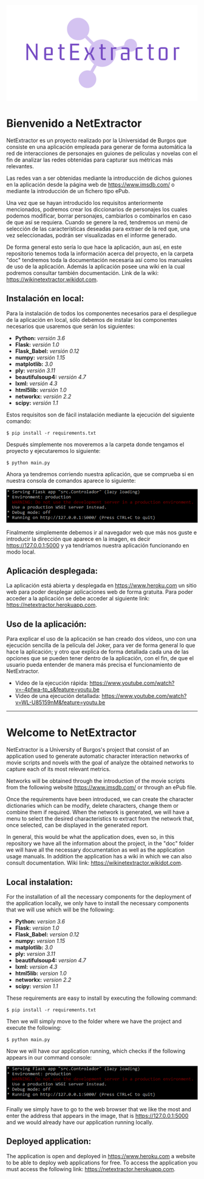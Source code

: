 ![Figura 0](ReadMeImages/NetExtractor2.png)
# Bienvenido a NetExtractor

NetExtractor es un proyecto realizado por la Universidad de Burgos que consiste en una aplicación empleada para generar de forma automática la red de interacciones de personajes en guiones de películas y novelas con el fin de analizar las redes obtenidas para capturar sus métricas más relevantes.

Las redes van a ser obtenidas mediante la introducción de dichos guiones en la aplicación desde la página web de https://www.imsdb.com/ o mediante la introducción de un fichero tipo ePub.

Una vez que se hayan introducido los requisitos anteriormente mencionados, podremos crear los diccionarios de personajes los cuales podemos modificar, borrar personajes, cambiarlos o combinarlos en caso de que así se requiera. Cuando se genere la red, tendremos un menú de selección de las características deseadas para extraer de la red que, una vez seleccionadas, podrán ser visualizadas en el informe generado.

De forma general esto sería lo que hace la aplicación, aun así, en este repositorio tenemos toda la información acerca del proyecto, en la carpeta "doc" tendremos toda la documentación necesaria así como los manuales de uso de la aplicación. Además la aplicación posee una wiki en la cual podremos consultar también documentación. Link de la wiki: https://wikinetextractor.wikidot.com.

## Instalación en local:

Para la instalación de todos los componentes necesarios para el despliegue de la aplicación en local, sólo debemos de instalar los componentes necesarios que usaremos que serán los siguientes:

* **Python:** *versión 3.6*
* **Flask:** *versión 1.0*
* **Flask_Babel:** *versión 0.12*
* **numpy:** *versión 1.15*
* **matplotlib:** *3.0*
* **ply:** *versión 3.11*
* **beautifulsoup4:** *versión 4.7*
* **lxml:** *versión 4.3*
* **html5lib:** *versión 1.0*
* **networkx:** *versión 2.2*
* **scipy:** *versión 1.1*

Estos requisitos son de fácil instalación mediante la ejecución del siguiente comando: 

    $ pip install -r requirements.txt

Después simplemente nos moveremos a la carpeta donde tengamos el proyecto y ejecutaremos lo siguiente:

    $ python main.py

Ahora ya tendremos corriendo nuestra aplicación, que se comprueba si en nuestra consola de comandos aparece lo siguiente:

![Figura 1](ReadMeImages/iniciado.PNG)

Finalmente simplemente debemos ir al navegador web que más nos guste e introducir la dirección que aparece en la imagen, es decir https://127.0.0.1:5000 y ya tendríamos nuestra aplicación funcionando en modo local.
## Aplicación desplegada:

La aplicación está abierta y desplegada en https://www.heroku.com un sitio web para poder desplegar aplicaciones web de forma gratuita.
Para poder acceder a la aplicación se debe acceder al siguiente link: https://netextractor.herokuapp.com.

## Uso de la aplicación:

Para explicar el uso de la aplicación se han creado dos vídeos, uno con una ejecución sencilla de la película del Joker, para ver de forma general lo que hace la aplicación; y otro que explica de forma detallada cada una de las opciones que se pueden tener dentro de la aplicación, con el fin, de que el usuario pueda entender de manera más precisa el funcionamiento de NetExtractor.

- Video de la ejecución rápida: https://www.youtube.com/watch?v=-4pfwa-tp_s&feature=youtu.be
- Video de una ejecución detallada: https://www.youtube.com/watch?v=WL-U85159nM&feature=youtu.be

------------------------------------------------------------------------------------------------------------------------------------

# Welcome to NetExtractor

NetExtractor is a University of Burgos's project that consist of an application used to generate automatic character interaction networks of movie scripts and novels with the goal of analyze the obtained networks to capture each of its most relevant metrics.

Networks will be obtained through the introduction of the movie scripts from the following website  https://www.imsdb.com/ or through an ePub file.

Once the requirements have been introduced, we can create the character dictionaries which can be modify, delete characters, change them or combine them if required. When the network is generated, we will have a menu to select the desired characteristics to extract from the network that, once selected, can be displayed in the generated report.

In general, this would be what the application does, even so, in this repository we have all the information about the project, in the "doc" folder we will have all the necessary documentation as well as the application usage manuals. In addition the application has a wiki in which we can also consult documentation. Wiki link: https://wikinetextractor.wikidot.com.

## Local instalation:

For the installation of all the necessary components for the deployment of the application locally, we only have to install the necessary components that we will use which will be the following:

* **Python:** *version 3.6*
* **Flask:** *version 1.0*
* **Flask_Babel:** *version 0.12*
* **numpy:** *version 1.15*
* **matplotlib:** *3.0*
* **ply:** *version 3.11*
* **beautifulsoup4:** *version 4.7*
* **lxml:** *version 4.3*
* **html5lib:** *version 1.0*
* **networkx:** *version 2.2*
* **scipy:** *version 1.1*

These requirements are easy to install by executing the following command:

    $ pip install -r requirements.txt
    
Then we will simply move to the folder where we have the project and execute the following:

    $ python main.py

Now we will have our application running, which checks if the following appears in our command console:

![Figure 1](ReadMeImages/iniciado.PNG)

Finally we simply have to go to the web browser that we like the most and enter the address that appears in the image, that is https://127.0.0.1:5000 and we would already have our application running locally.

## Deployed application:

The application is open and deployed in https://www.heroku.com a website to be able to deploy web applications for free.
To access the application you must access the following link: https://netextractor.herokuapp.com.
